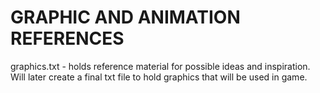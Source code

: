 # GRAPHIC AND ANIMATION REFERENCES

graphics.txt - holds reference material for possible ideas and inspiration. Will later create a final txt file to hold graphics that will be used in game.
